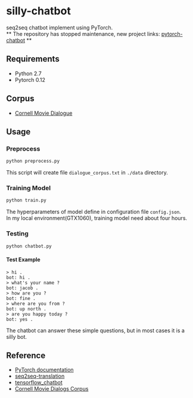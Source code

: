 # silly-chatbot
seq2seq chatbot implement using PyTorch.  
** The repository has stopped maintenance, new project links: [pytorch-chatbot](https://github.com/czs0x55aa/pytorch-chatbot) **

## Requirements
- Python 2.7
- Pytorch 0.12

## Corpus
- [Cornell Movie Dialogue](https://www.cs.cornell.edu/~cristian/Cornell_Movie-Dialogs_Corpus.html)

## Usage
### Preprocess
```python
python preprocess.py
```
This script will create file `dialogue_corpus.txt` in `./data` directory.

### Training Model
```python
python train.py
```
The hyperparameters of model define in configuration file `config.json`.  
In my local environment(GTX1060), training model need about four hours.

### Testing
```python
python chatbot.py
```

#### Test Example
```
> hi .
bot: hi .
> what's your name ?
bot: jacob .
> how are you ?
bot: fine .
> where are you from ?
bot: up north .
> are you happy today ?
bot: yes .
```
The chatbot can answer these simple questions, but in most cases it is a silly bot.

## Reference
- [PyTorch documentation](http://pytorch.org/docs/0.1.12/)
- [seq2seq-translation](https://github.com/spro/practical-pytorch/tree/master/seq2seq-translation)
- [tensorflow_chatbot](https://github.com/llSourcell/tensorflow_chatbot)
- [Cornell Movie Dialogs Corpus](https://github.com/suriyadeepan/datasets/tree/master/seq2seq/cornell_movie_corpus)
